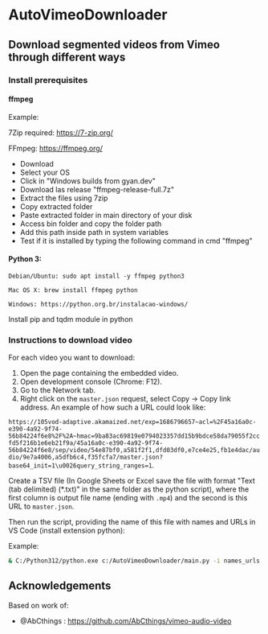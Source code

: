 # AutoVimeoDownloader

## Download segmented videos from Vimeo through different ways

### Install prerequisites

#### ffmpeg 

Example:

7Zip required: https://7-zip.org/

FFmpeg: https://ffmpeg.org/

  * Download 
  * Select your OS
  * Click in "Windows builds from gyan.dev"
  * Download las release "ffmpeg-release-full.7z"
  * Extract the files using 7zip
  * Copy extracted folder
  * Paste extracted folder in main directory of your disk
  * Access bin folder and copy the folder path
  * Add this path inside path in system variables
  * Test if it is installed by typing the following command in cmd "ffmpeg"
  
#### Python 3:

    Debian/Ubuntu: sudo apt install -y ffmpeg python3
    
    Mac OS X: brew install ffmpeg python
    
    Windows: https://python.org.br/instalacao-windows/
  
  Install pip and tqdm module in python

### Instructions to download video
For each video you want to download:
1. Open the page containing the embedded video.
1. Open development console (Chrome: F12).
1. Go to the Network tab.
1. Right click on the `master.json` request, select Copy → Copy link address. An example of how such a URL could look like:

`https://105vod-adaptive.akamaized.net/exp=1686796657~acl=%2F45a16a0c-e390-4a92-9f74-56b84224f6e8%2F%2A~hmac=9ba83ac69819e0794023357dd15b9bdce58da79055f2ccfd5f216b1e6eb21f9a/45a16a0c-e390-4a92-9f74-56b84224f6e8/sep/video/54e87bf0,a581f2f1,dfd03df0,e7ce4e25,fb1e4dac/audio/9e7a4006,a5dfb6c4,f35fcfa7/master.json?base64_init=1\u0026query_string_ranges=1`.


Create a TSV file (In Google Sheets or Excel save the file with format "Text (tab delimited) (*.txt)" in the same folder as the python script), where the first column is output file name (ending with `.mp4`) and the second is this URL to `master.json`.

Then run the script, providing the name of this file with names and URLs in VS Code (install extension python):

Example:
```bash
& C:/Python312/python.exe c:/AutoVimeoDownloader/main.py -i names_urls.txt
```

## Acknowledgements
Based on work of:
* @AbCthings : https://github.com/AbCthings/vimeo-audio-video 
